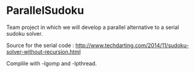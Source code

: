 # ParallelSudoku
Team project in which we will develop a parallel alternative to a serial sudoku solver.

Source for the serial code : http://www.techdarting.com/2014/11/sudoku-solver-without-recursion.html

Complile with -lgomp and -lpthread.
